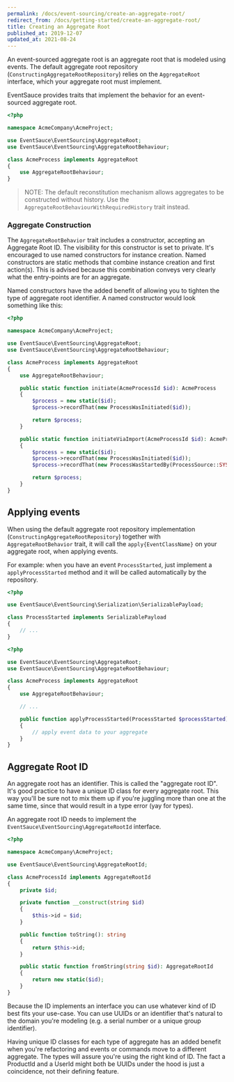 ```yaml
---
permalink: /docs/event-sourcing/create-an-aggregate-root/
redirect_from: /docs/getting-started/create-an-aggregate-root/
title: Creating an Aggregate Root
published_at: 2019-12-07
updated_at: 2021-08-24
---
```


An event-sourced aggregate root is an aggregate root that is modeled using events.
The default aggregate root repository (`ConstructingAggregateRootRepository`) relies
on the `AggregateRoot` interface, which your aggregate root must implement.

EventSauce provides traits that implement the behavior for an event-sourced
aggregate root.

```php
<?php

namespace AcmeCompany\AcmeProject;

use EventSauce\EventSourcing\AggregateRoot;
use EventSauce\EventSourcing\AggregateRootBehaviour;

class AcmeProcess implements AggregateRoot
{
    use AggregateRootBehaviour;
}
```

> NOTE: The default reconstitution mechanism allows aggregates to be
> constructed without history. Use the `AggregateRootBehaviourWithRequiredHistory` trait instead.


### Aggregate Construction

The `AggregateRootBehavior` trait includes a constructor, accepting an Aggregate
Root ID. The visibility for this constructor is set to private. It's encouraged
to use named constructors for instance creation. Named constructors are static
methods that combine instance creation and first action(s). This is advised because
this combination conveys very clearly what the entry-points are for an aggregate.

Named constructors have the added benefit of allowing you to tighten the type of
aggregate root identifier. A named constructor would look something like this:

```php
<?php

namespace AcmeCompany\AcmeProject;

use EventSauce\EventSourcing\AggregateRoot;
use EventSauce\EventSourcing\AggregateRootBehaviour;

class AcmeProcess implements AggregateRoot
{
    use AggregateRootBehaviour;

    public static function initiate(AcmeProcessId $id): AcmeProcess
    {
        $process = new static($id);
        $process->recordThat(new ProcessWasInitiated($id));

        return $process;
    }

    public static function initiateViaImport(AcmeProcessId $id): AcmeProcess
    {
        $process = new static($id);
        $process->recordThat(new ProcessWasInitiated($id));
        $process->recordThat(new ProcessWasStartedBy(ProcessSource::SYSTEM_IMPORT));

        return $process;
    }
}
```

## Applying events

When using the default aggregate root repository implementation (`ConstructingAggregateRootRepository`) together with `AggregateRootBehavior` trait,
it will call the `apply{EventClassName}` on your aggregate root, when applying events.

For example: when you have an event `ProcessStarted`, just implement a `applyProcessStarted` method and it will be called automatically by the repository.

```php
<?php

use EventSauce\EventSourcing\Serialization\SerializablePayload;

class ProcessStarted implements SerializablePayload
{
    // ...
}
```

```php
<?php

use EventSauce\EventSourcing\AggregateRoot;
use EventSauce\EventSourcing\AggregateRootBehaviour;

class AcmeProcess implements AggregateRoot
{
    use AggregateRootBehaviour;

    // ...

    public function applyProcessStarted(ProcessStarted $processStarted)
    {
        // apply event data to your aggregate
    }
}
```

## Aggregate Root ID

An aggregate root has an identifier. This is called the "aggregate root ID".
It's good practice to have a unique ID class for every aggregate root. This
way you'll be sure not to mix them up if you're juggling more than one at the same
time, since that would result in a type error (yay for types).

An aggregate root ID needs to implement the `EventSauce\EventSourcing\AggregateRootId`
interface.

```php
<?php

namespace AcmeCompany\AcmeProject;

use EventSauce\EventSourcing\AggregateRootId;

class AcmeProcessId implements AggregateRootId
{
    private $id;

    private function __construct(string $id)
    {
        $this->id = $id;
    }

    public function toString(): string
    {
        return $this->id;
    }

    public static function fromString(string $id): AggregateRootId
    {
        return new static($id);
    }
}
```

Because the ID implements an interface you can use whatever kind of ID
best fits your use-case. You can use UUIDs or an identifier that's
natural to the domain you're modeling (e.g. a serial number or a unique
group identifier).

Having unique ID classes for each type of aggregate has an added benefit
when you're refactoring and events or commands move to a different aggregate. The
types will assure you're using the right kind of ID. The fact a ProductId
and a UserId might both be UUIDs under the hood is just a coincidence,
not their defining feature.
